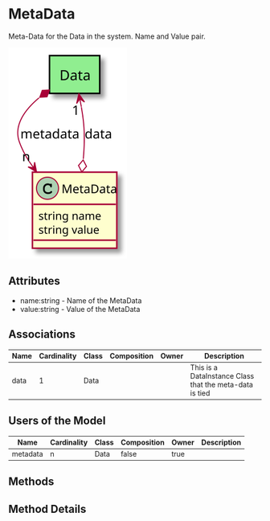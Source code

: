 # MetaData

Meta-Data for the Data in the system. Name and Value pair.

![Logical Diagram](./logical.svg)

## Attributes

* name:string - Name of the MetaData
* value:string - Value of the MetaData


## Associations

| Name | Cardinality | Class | Composition | Owner | Description |
| --- | --- | --- | --- | --- | --- |
| data | 1 | Data |  |  | This is a DataInstance Class that the meta-data is tied |


## Users of the Model

| Name | Cardinality | Class | Composition | Owner | Description |
| --- | --- | --- | --- | --- | --- |
| metadata | n | Data | false | true |  |





## Methods


<h2>Method Details</h2>
    

